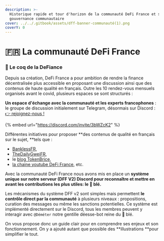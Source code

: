 ```yaml
---
description: >-
  Historique rapide et tour d'horizon de la communauté DeFi France et sa
  gouvernance communautaire
cover: ../../.gitbook/assets/dff-banner-communauté(1).png
coverY: 0
---
```


# 🇫🇷 La communauté DeFi France

### 🐓 Le coq de la DeFiance

Depuis sa création, DeFi France a pour ambition de rendre la finance décentralisée plus accessible en proposant une discussion ainsi que des contenus de haute qualité en français. Outre les 10 rendez-vous mensuels organisés avant le covid, plusieurs espaces se sont structurés :

**Un espace d'échange avec la communauté et les experts francophones** : le groupe de discussion initialement sur Telegram, désormais sur Discord : [👉 rejoignez-nous !](https://discord.gg/3bWZcK2)

{% embed url="https://discord.com/invite/3bWZcK2" %}

Différentes initiatives pour proposer **des contenus de qualité en français sur le sujet, **tels que :&#x20;

* [BanklessFR](https://banklessfr.substack.com),&#x20;
* [TheDailyGweiFR](https://thedailygweifr.substack.com),&#x20;
* le [blog TokenBrice](https://tokenbrice.xyz/fr/),
* [la chaine youtube DeFi France](https://youtube.com/c/defifrance), etc.

Avec la communauté DeFi France nous avons mis en place un **système unique sur notre serveur (DFF V2) Discord pour reconnaître et mettre en avant les contributions les plus utiles: le 🌾 blé.**

Les mécanismes du système DFF v2 sont simples mais permettent **le contrôle direct par la communauté** à plusieurs niveaux : propositions, curation des messages ou même les sanctions potentielles. Ce système est implémenté directement sur le Discord, tous les membres peuvent y interagir avec `@Déméter` notre gentille déesse-bot reine du 🌾 blé.

On vous propose donc un guide clair pour en comprendre ses enjeux et son fonctionnement. On y a ajouté autant que possible des **illustrations **pour simplifier le tout.
